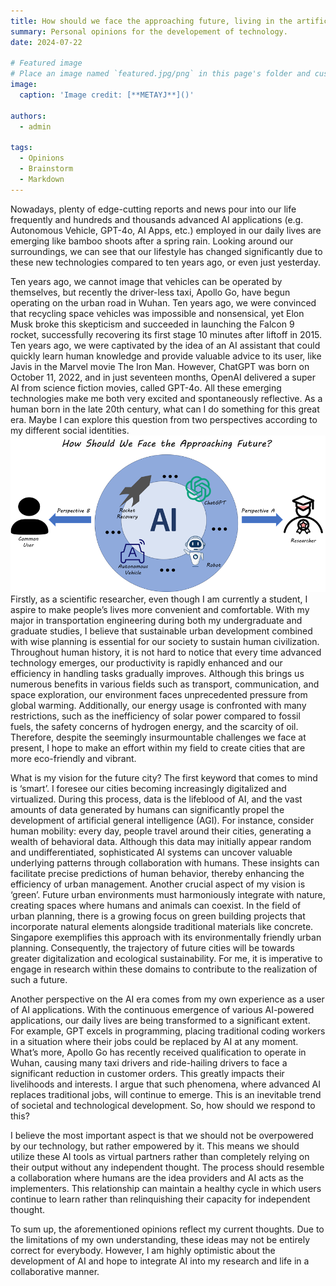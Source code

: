 ```yaml
---
title: How should we face the approaching future, living in the artificial intelligence era? 
summary: Personal opinions for the developement of technology.
date: 2024-07-22

# Featured image
# Place an image named `featured.jpg/png` in this page's folder and customize its options here.
image:
  caption: 'Image credit: [**METAYJ**]()'

authors:
  - admin

tags:
  - Opinions
  - Brainstorm
  - Markdown
---
```


Nowadays, plenty of edge-cutting reports and news pour into our life frequently and hundreds and thousands advanced AI applications (e.g. Autonomous Vehicle, GPT-4o, AI Apps, etc.) employed in our daily lives are emerging like bamboo shoots after a spring rain. Looking around our surroundings, we can see that our lifestyle has changed significantly due to these new technologies compared to ten years ago, or even just yesterday.

Ten years ago, we cannot image that vehicles can be operated by themselves, but recently the driver-less taxi, Apollo Go, have begun operating on the urban road in Wuhan. Ten years ago, we were convinced that recycling space vehicles was impossible and nonsensical, yet Elon Musk broke this skepticism and succeeded in launching the Falcon 9 rocket, successfully recovering its first stage 10 minutes after liftoff in 2015. Ten years ago, we were captivated by the idea of an AI assistant that could quickly learn human knowledge and provide valuable advice to its user, like Javis in the Marvel movie The Iron Man. However, ChatGPT was born on October 11, 2022, and in just seventeen months, OpenAI delivered a super AI from science fiction movies, called GPT-4o. All these emerging technologies make me both very excited and spontaneously reflective. As a human born in the late 20th century, what can I do something for this great era. Maybe I can explore this question from two perspectives according to my different social identities.
![alt text](image.png)
Firstly, as a scientific researcher, even though I am currently a student, I aspire to make people’s lives more convenient and comfortable. With my major in transportation engineering during both my undergraduate and graduate studies, I believe that sustainable urban development combined with wise planning is essential for our society to sustain human civilization. Throughout human history, it is not hard to notice that every time advanced technology emerges, our productivity is rapidly enhanced and our efficiency in handling tasks gradually improves. Although this brings us numerous benefits in various fields such as transport, communication, and space exploration, our environment faces unprecedented pressure from global warming. Additionally, our energy usage is confronted with many restrictions, such as the inefficiency of solar power compared to fossil fuels, the safety concerns of hydrogen energy, and the scarcity of oil. Therefore, despite the seemingly insurmountable challenges we face at present, I hope to make an effort within my field to create cities that are more eco-friendly and vibrant.

What is my vision for the future city? The first keyword that comes to mind is ‘smart’. I foresee our cities becoming increasingly digitalized and virtualized. During this process, data is the lifeblood of AI, and the vast amounts of data generated by humans can significantly propel the development of artificial general intelligence (AGI). For instance, consider human mobility: every day, people travel around their cities, generating a wealth of behavioral data. Although this data may initially appear random and undifferentiated, sophisticated AI systems can uncover valuable underlying patterns through collaboration with humans. These insights can facilitate precise predictions of human behavior, thereby enhancing the efficiency of urban management. Another crucial aspect of my vision is ‘green’. Future urban environments must harmoniously integrate with nature, creating spaces where humans and animals can coexist. In the field of urban planning, there is a growing focus on green building projects that incorporate natural elements alongside traditional materials like concrete. Singapore exemplifies this approach with its environmentally friendly urban planning. Consequently, the trajectory of future cities will be towards greater digitalization and ecological sustainability. For me, it is imperative to engage in research within these domains to contribute to the realization of such a future.

Another perspective on the AI era comes from my own experience as a user of AI applications. With the continuous emergence of various AI-powered applications, our daily lives are being transformed to a significant extent. For example, GPT excels in programming, placing traditional coding workers in a situation where their jobs could be replaced by AI at any moment. What’s more, Apollo Go has recently received qualification to operate in Wuhan, causing many taxi drivers and ride-hailing drivers to face a significant reduction in customer orders. This greatly impacts their livelihoods and interests. I argue that such phenomena, where advanced AI replaces traditional jobs, will continue to emerge. This is an inevitable trend of societal and technological development. So, how should we respond to this?

I believe the most important aspect is that we should not be overpowered by our technology, but rather empowered by it. This means we should utilize these AI tools as virtual partners rather than completely relying on their output without any independent thought. The process should resemble a collaboration where humans are the idea providers and AI acts as the implementers. This relationship can maintain a healthy cycle in which users continue to learn rather than relinquishing their capacity for independent thought.

To sum up, the aforementioned opinions reflect my current thoughts. Due to the limitations of my own understanding, these ideas may not be entirely correct for everybody. However, I am highly optimistic about the development of AI and hope to integrate AI into my research and life in a collaborative manner.
